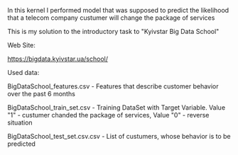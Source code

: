 In this kernel I performed model that was supposed to predict the likelihood that a telecom company custumer will change the package of services

This is my solution to the introductory task to "Kyivstar Big Data School"

Web Site:

https://bigdata.kyivstar.ua/school/

Used data:

BigDataSchool_features.csv - Features that describe customer behavior over the past 6 months

BigDataSchool_train_set.csv - Training DataSet with Target Variable. Value "1" - custumer chanded the package of services, Value "0" - reverse situation

BigDataSchool_test_set.csv.csv - List of custumers, whose behavior is to be predicted